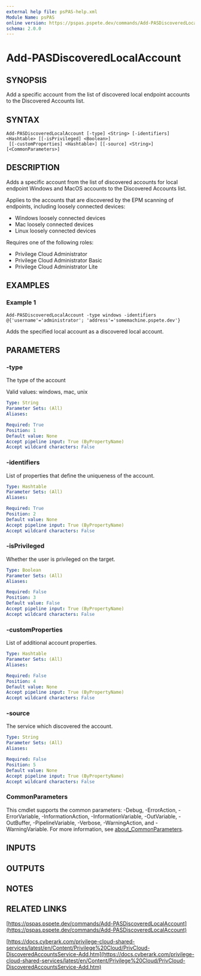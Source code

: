 ```yaml
---
external help file: psPAS-help.xml
Module Name: psPAS
online version: https://pspas.pspete.dev/commands/Add-PASDiscoveredLocalAccount
schema: 2.0.0
---
```


# Add-PASDiscoveredLocalAccount

## SYNOPSIS
Add a specific account from the list of discovered local endpoint accounts to the Discovered Accounts list.

## SYNTAX

```
Add-PASDiscoveredLocalAccount [-type] <String> [-identifiers] <Hashtable> [[-isPrivileged] <Boolean>]
 [[-customProperties] <Hashtable>] [[-source] <String>] [<CommonParameters>]
```

## DESCRIPTION
Adds a specific account from the list of discovered accounts for local endpoint Windows and MacOS accounts to the Discovered Accounts list.

Applies to the accounts that are discovered by the EPM scanning of endpoints, including loosely connected devices:
- Windows loosely connected devices
- Mac loosely connected devices
- Linux loosely connected devices

Requires one of the following roles:
- Privilege Cloud Administrator
- Privilege Cloud Administrator Basic
- Privilege Cloud Administrator Lite

## EXAMPLES

### Example 1
```
Add-PASDiscoveredLocalAccount -type windows -identifiers @{'username'='administrator'; 'address'='somemachine.pspete.dev'}
```

Adds the specified local account as a discovered local account.

## PARAMETERS

### -type
The type of the account

Valid values: windows, mac, unix


```yaml
Type: String
Parameter Sets: (All)
Aliases:

Required: True
Position: 1
Default value: None
Accept pipeline input: True (ByPropertyName)
Accept wildcard characters: False
```

### -identifiers
List of properties that define the uniqueness of the account.

```yaml
Type: Hashtable
Parameter Sets: (All)
Aliases:

Required: True
Position: 2
Default value: None
Accept pipeline input: True (ByPropertyName)
Accept wildcard characters: False
```

### -isPrivileged
Whether the user is privileged on the target.

```yaml
Type: Boolean
Parameter Sets: (All)
Aliases:

Required: False
Position: 3
Default value: False
Accept pipeline input: True (ByPropertyName)
Accept wildcard characters: False
```

### -customProperties
List of additional account properties.

```yaml
Type: Hashtable
Parameter Sets: (All)
Aliases:

Required: False
Position: 4
Default value: None
Accept pipeline input: True (ByPropertyName)
Accept wildcard characters: False
```

### -source
The service which discovered the account.

```yaml
Type: String
Parameter Sets: (All)
Aliases:

Required: False
Position: 5
Default value: None
Accept pipeline input: True (ByPropertyName)
Accept wildcard characters: False
```

### CommonParameters
This cmdlet supports the common parameters: -Debug, -ErrorAction, -ErrorVariable, -InformationAction, -InformationVariable, -OutVariable, -OutBuffer, -PipelineVariable, -Verbose, -WarningAction, and -WarningVariable. For more information, see [about_CommonParameters](http://go.microsoft.com/fwlink/?LinkID=113216).

## INPUTS

## OUTPUTS

## NOTES

## RELATED LINKS

[https://pspas.pspete.dev/commands/Add-PASDiscoveredLocalAccount](https://pspas.pspete.dev/commands/Add-PASDiscoveredLocalAccount)

[https://docs.cyberark.com/privilege-cloud-shared-services/latest/en/Content/Privilege%20Cloud/PrivCloud-DiscoveredAccountsService-Add.htm](https://docs.cyberark.com/privilege-cloud-shared-services/latest/en/Content/Privilege%20Cloud/PrivCloud-DiscoveredAccountsService-Add.htm)
